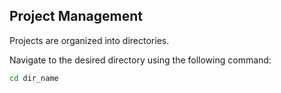 ## Project Management

Projects are organized into directories.

Navigate to the desired directory using the following command:

```bash
cd dir_name
